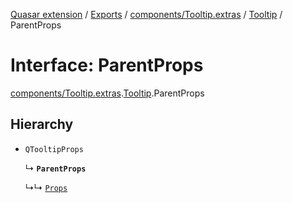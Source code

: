 [Quasar extension](../index.md) / [Exports](../modules.md) / [components/Tooltip.extras](../modules/components_Tooltip_extras.md) / [Tooltip](../modules/components_Tooltip_extras.Tooltip.md) / ParentProps

# Interface: ParentProps

[components/Tooltip.extras](../modules/components_Tooltip_extras.md).[Tooltip](../modules/components_Tooltip_extras.Tooltip.md).ParentProps

## Hierarchy

- `QTooltipProps`

  ↳ **`ParentProps`**

  ↳↳ [`Props`](components_Tooltip_extras.Tooltip.Props.md)
